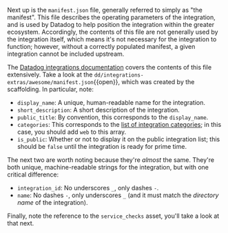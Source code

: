 Next up is the `manifest.json` file, generally referred to simply as "the manifest". This file describes the operating parameters of the integration, and is used by Datadog to help position the integration within the greater ecosystem. Accordingly, the contents of this file are not generally used by the integration itself, which means it's not necessary for the integration to function; however, without a correctly populated manifest, a given integration cannot be included upstream.

The [Datadog integrations documentation](https://docs.datadoghq.com/developers/integrations/new_check_howto/?tab=manifest#manifest-file) covers the contents of this file extensively. Take a look at the `dd/integrations-extras/awesome/manifest.json`{{open}}, which was created by the scaffolding. In particular, note:
- `display_name`: A unique, human-readable name for the integration.
- `short_description`: A short description of the integration.
- `public_title`: By convention, this corresponds to the `display_name`.
- `categories`: This corresponds to the [list of integration categories](https://docs.datadoghq.com/integrations/); in this case, you should add `web` to this array.
- `is_public`: Whether or not to display it on the public integration list; this should be `false` until the integration is ready for prime time.

The next two are worth noting because they're _almost_ the same. They're both unique, machine-readable strings for the integration, but with one critical difference:
- `integration_id`: No underscores `_`, only dashes `-`.
- `name`: No dashes `-`, only underscores `_` (and it must match the _directory name_ of the integration).

Finally, note the reference to the `service_checks` asset, you'll take a look at that next.
